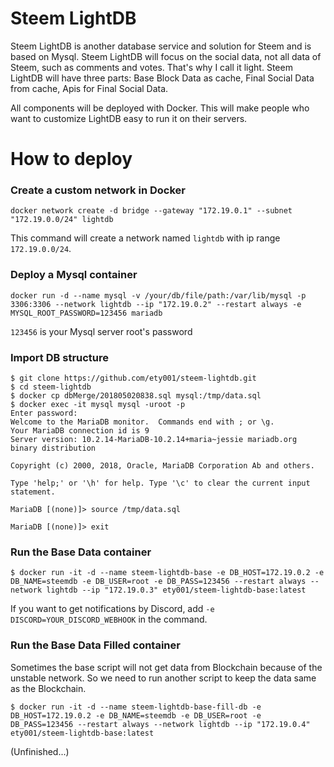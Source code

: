 # Steem LightDB

Steem LightDB is another database service and solution for Steem and is based on Mysql.
Steem LightDB will focus on the social data, not all data of Steem, such as comments
and votes. That's why I call it light. Steem LightDB will have three parts: Base Block
Data as cache, Final Social Data from cache, Apis for Final Social Data.

All components will be deployed with Docker. This will make people who want to customize
LightDB easy to run it on their servers.

# How to deploy

### Create a custom network in Docker

```
docker network create -d bridge --gateway "172.19.0.1" --subnet "172.19.0.0/24" lightdb
```

This command will create a network named `lightdb` with ip range `172.19.0.0/24`.

### Deploy a Mysql container

```
docker run -d --name mysql -v /your/db/file/path:/var/lib/mysql -p 3306:3306 --network lightdb --ip "172.19.0.2" --restart always -e MYSQL_ROOT_PASSWORD=123456 mariadb
```

`123456` is your Mysql server root's password

### Import DB structure

```
$ git clone https://github.com/ety001/steem-lightdb.git
$ cd steem-lightdb
$ docker cp dbMerge/201805020838.sql mysql:/tmp/data.sql
$ docker exec -it mysql mysql -uroot -p
Enter password:
Welcome to the MariaDB monitor.  Commands end with ; or \g.
Your MariaDB connection id is 9
Server version: 10.2.14-MariaDB-10.2.14+maria~jessie mariadb.org binary distribution

Copyright (c) 2000, 2018, Oracle, MariaDB Corporation Ab and others.

Type 'help;' or '\h' for help. Type '\c' to clear the current input statement.

MariaDB [(none)]> source /tmp/data.sql

MariaDB [(none)]> exit
```

### Run the Base Data container

```
$ docker run -it -d --name steem-lightdb-base -e DB_HOST=172.19.0.2 -e DB_NAME=steemdb -e DB_USER=root -e DB_PASS=123456 --restart always --network lightdb --ip "172.19.0.3" ety001/steem-lightdb-base:latest
```

If you want to get notifications by Discord, add `-e DISCORD=YOUR_DISCORD_WEBHOOK` in the command.

### Run the Base Data Filled container

Sometimes the base script will not get data from Blockchain
because of the unstable network. So we need to run another script
to keep the data same as the Blockchain.

```
$ docker run -it -d --name steem-lightdb-base-fill-db -e DB_HOST=172.19.0.2 -e DB_NAME=steemdb -e DB_USER=root -e DB_PASS=123456 --restart always --network lightdb --ip "172.19.0.4" ety001/steem-lightdb-base:latest
```

(Unfinished...)
